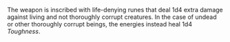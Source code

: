 The weapon is inscribed with life-denying runes that deal 1d4 extra damage against living and not thoroughly corrupt creatures. In the case of undead or other thoroughly corrupt beings, the energies instead heal 1d4 *Toughness*.